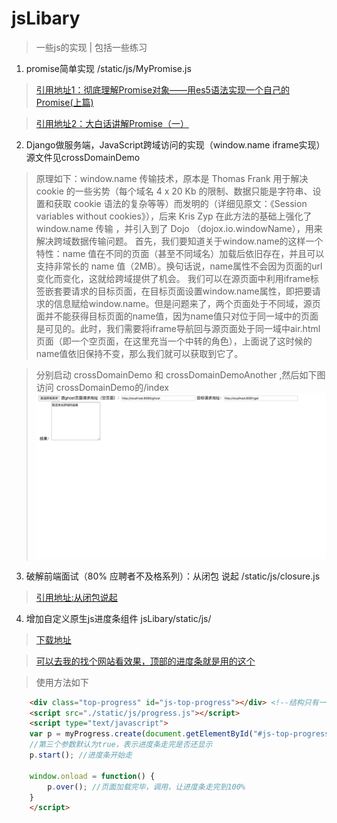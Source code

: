 # jsLibary
> 一些js的实现 | 包括一些练习

1. promise简单实现 /static/js/MyPromise.js
> [引用地址1：彻底理解Promise对象——用es5语法实现一个自己的Promise(上篇)](http://www.cnblogs.com/malingyang/p/6535805.html)

> [引用地址2：大白话讲解Promise（一）](http://www.cnblogs.com/lvdabao/p/es6-promise-1.html)

2. Django做服务端，JavaScript跨域访问的实现（window.name iframe实现）源文件见crossDomainDemo

> 原理如下：window.name 传输技术，原本是 Thomas Frank 用于解决 cookie 的一些劣势（每个域名 4 x 20 Kb 的限制、数据只能是字符串、设置和获取 cookie 语法的复杂等等）而发明的（详细见原文：《Session variables without cookies》），后来 Kris Zyp 在此方法的基础上强化了 window.name 传输 ，并引入到了 Dojo （dojox.io.windowName），用来解决跨域数据传输问题。
首先，我们要知道关于window.name的这样一个特性：name 值在不同的页面（甚至不同域名）加载后依旧存在，并且可以支持非常长的 name 值（2MB）。换句话说，name属性不会因为页面的url变化而变化，这就给跨域提供了机会。
我们可以在源页面中利用iframe标签嵌套要请求的目标页面，在目标页面设置window.name属性，即把要请求的信息赋给window.name。但是问题来了，两个页面处于不同域，源页面并不能获得目标页面的name值，因为name值只对位于同一域中的页面是可见的。此时，我们需要将iframe导航回与源页面处于同一域中air.html页面（即一个空页面，在这里充当一个中转的角色），上面说了这时候的name值依旧保持不变，那么我们就可以获取到它了。

> 分别启动 crossDomainDemo 和 crossDomainDemoAnother ,然后如下图访问 crossDomainDemo的/index
![屏幕截图](https://github.com/blff122620/jsLibary/blob/master/crossDomainDemo/screenshot.png?raw=true)

3. 破解前端面试（80% 应聘者不及格系列）：从闭包 说起 /static/js/closure.js

> [引用地址:从闭包说起](https://zhuanlan.zhihu.com/p/25855075)

4. 增加自定义原生js进度条组件 jsLibary/static/js/

> [下载地址](https://github.com/blff122620/jsLibary/blob/master/static/js/progress.js)

> [可以去我的找个网站看效果，顶部的进度条就是用的这个](http://www.bx1987.com/edu)

> 使用方法如下

```html
    <div class="top-progress" id="js-top-progress"></div> <!--结构只有一句话即可-->
    <script src="./static/js/progress.js"></script>
    <script type="text/javascript">
    var p = myProgress.create(document.getElementById("#js-top-progress"), "#21a557", false); //第一个参数必须为原生dom对象
    //第三个参数默认为true，表示进度条走完是否还显示
    p.start(); //进度条开始走
    
    window.onload = function() {
        p.over(); //页面加载完毕，调用，让进度条走完到100%
    }
    </script>
```
